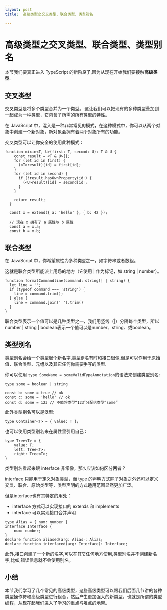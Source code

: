 ```yaml
---
layout: post
title:  高级类型之交叉类型、联合类型、类型别名

---
```



# 高级类型之交叉类型、联合类型、类型别名

本节我们要真正进入 TypeScript 的新阶段了,因为从现在开始我们要接触**高级类型**.

## 交叉类型

交叉类型是将多个类型合并为一个类型。 这让我们可以把现有的多种类型叠加到一起成为一种类型，它包含了所需的所有类型的特性。

在 JavaScript 中，混入是一种非常常见的模式，在这种模式中，你可以从两个对象中创建一个新对象，新对象会拥有着两个对象所有的功能。

交叉类型可以让你安全的使用此种模式：

```
function mixin<T, U>(first: T, second: U): T & U {
    const result = <T & U>{};
    for (let id in first) {
      (<T>result)[id] = first[id];
    }
    for (let id in second) {
      if (!result.hasOwnProperty(id)) {
        (<U>result)[id] = second[id];
      }
    }
  
    return result;
  }
  
  const x = extend({ a: 'hello' }, { b: 42 });
  
  // 现在 x 拥有了 a 属性与 b 属性
  const a = x.a;
  const b = x.b;

```

## 联合类型

在 JavaScript 中，你希望属性为多种类型之一，如字符串或者数组。

这就是联合类型所能派上用场的地方（它使用 | 作为标记，如 string | number）。

```
function formatCommandline(command: string[] | string) {
  let line = '';
  if (typeof command === 'string') {
    line = command.trim();
  } else {
    line = command.join(' ').trim();
  }
}

```

联合类型表示一个值可以是几种类型之一，我们用竖线（|）分隔每个类型，所以number | string | boolean表示一个值可以是number、string、或boolean。

## 类型别名

类型别名会给一个类型起个新名字,类型别名有时和接口很像,但是可以作用于原始值、联合类型、元组以及其它任何你需要手写的类型.

你可以使用 `type SomeName = someValidTypeAnnotation`的语法来创建类型别名:

```
type some = boolean | string

const b: some = true // ok
const c: some = 'hello' // ok
const d: some = 123 // 不能将类型“123”分配给类型“some”

```

此外类型别名可以是泛型:

```
type Container<T> = { value: T };

```

也可以使用类型别名来在属性里引用自己：

```
type Tree<T> = {
    value: T;
    left: Tree<T>;
    right: Tree<T>;
}

```

类型别名看起来跟 interface 非常像，那么应该如何区分两者？

interface 只能用于定义对象类型，而 type 的声明方式除了对象之外还可以定义交叉、联合、原始类型等，类型声明的方式适用范围显然更加广泛。

但是interface也有其特定的用处：

 *    interface 方式可以实现接口的 extends 和 implements
 *    interface 可以实现接口合并声明

```
type Alias = { num: number }
interface Interface {
    num: number;
}
declare function aliased(arg: Alias): Alias;
declare function interfaced(arg: Interface): Interface;

```

此外,接口创建了一个新的名字,可以在其它任何地方使用,类型别名并不创建新名字,比如,错误信息就不会使用别名。

## 小结

本节我们学习了几个常见的高级类型，这些高级类型可以跟我们后面几节讲的各种类型操作符和高级类型进行组合，然后产生更加强大的新类型，也就是所谓的类型编程，从现在起我们进入了学习的重点与难点的地带。